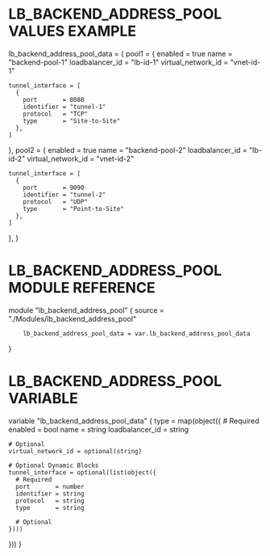 # LB_BACKEND_ADDRESS_POOL VALUES EXAMPLE
lb_backend_address_pool_data = {
  pool1 = {
    enabled             = true
    name                = "backend-pool-1"
    loadbalancer_id     = "lb-id-1"
    virtual_network_id  = "vnet-id-1"
    
    tunnel_interface = [
      {
        port       = 8080
        identifier = "tunnel-1"
        protocol   = "TCP"
        type       = "Site-to-Site"
      },
    ]
  },
  pool2 = {
    enabled             = true
    name                = "backend-pool-2"
    loadbalancer_id     = "lb-id-2"
    virtual_network_id  = "vnet-id-2"
    
    tunnel_interface = [
      {
        port       = 9090
        identifier = "tunnel-2"
        protocol   = "UDP"
        type       = "Point-to-Site"
      },
    ]
  },
}

# LB_BACKEND_ADDRESS_POOL MODULE REFERENCE
module "lb_backend_address_pool" {
        source = "./Modules/lb_backend_address_pool"

        lb_backend_address_pool_data = var.lb_backend_address_pool_data
}

# LB_BACKEND_ADDRESS_POOL VARIABLE
variable "lb_backend_address_pool_data" {
  type = map(object({
    # Required
    enabled         = bool
    name            = string
    loadbalancer_id = string

    # Optional
    virtual_network_id = optional(string)

    # Optional Dynamic Blocks
    tunnel_interface = optional(list(object({
      # Required
      port       = number
      identifier = string
      protocol   = string
      type       = string

      # Optional
    })))
  }))
}
